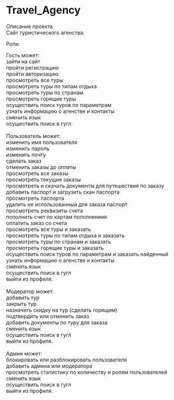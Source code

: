 # Travel_Agency

Описание проекта <br/>
Сайт туристического агенства.

Роли:

Гость может:<br/>
зайти на сайт<br/>
пройти регистрацию<br/>
пройти авторизацию<br/>
просмотреть все туры<br/>
просмотреть туры по типам отдыха<br/>
просмотреть туры по странам<br/>
просмотреть горящие туры<br/>
осуществить поиск туров по параметрам<br/>
узнать информацию о агенстве и контакты<br/>
сменить язык<br/>
осуществить поиск в гугл.
<br/><br/>
Пользователь может:<br/>
изменить имя пользователя<br/>
изменить пароль<br/>
изменить почту<br/>
сделать заказ<br/>
отменить заказы до оплаты<br/>
просмотреть все заказы<br/>
просмотреть текущие заказы<br/>
просмотреть и скачать документы для путешествия по заказу<br/>
добавить паспорт и загрузить скан паспорта<br/>
просмотреть паспорта<br/>
удалить не использованный для заказа паспорт<br/>
просмотреть реквизиты счета<br/>
пополнить счет по картам пополнениия<br/>
оплатить заказ со счета<br/>
просмотреть все туры и заказать<br/>
просмотреть туры по типам отдыха и заказать<br/>
просмотреть туры по странам и заказать<br/>
просмотреть горящие туры и заказать<br/>
осуществить поиск туров по параметрам и заказать найденный<br/>
узнать информацию о агенстве и контакты<br/>
сменить язык<br/>
осуществить поиск в гугл<br/>
выйти из профиля.
<br/><br/>
Модератор может:<br/>
добавить тур<br/>
закрыть тур<br/>
назначить скидку на тур (сделать горящим)<br/>
подтвердить или отменить заказ<br/>
добавить документы по туру для заказа<br/>
сменить язык<br/>
осуществить поиск в гугл<br/>
выйти из профиля.
<br/><br/>
Админ может:<br/>
блокировать или разблокировать пользователя<br/>
добавить админа или модератора<br/>
просмотреть статистику по количеству и ролям пользователей<br/>
сменить язык<br/>
осуществить поиск в гугл<br/>
выйти из профиля.
